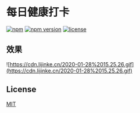 # 每日健康打卡

[![npm](https://img.shields.io/npm/dm/health-sign.svg?style=flat-square)](https://www.npmjs.com/package/health-sign)
[![npm version](https://img.shields.io/npm/v/health-sign.svg?style=flat-square)](https://badge.fury.io/js/health-sign)
[![license](https://img.shields.io/github/license/mashape/apistatus.svg?style=flat-square)](https://www.npmjs.com/package/health-sign)

## 效果

![https://cdn.lijinke.cn/2020-01-28%2015.25.26.gif](https://cdn.lijinke.cn/2020-01-28%2015.25.26.gif)

###

## License

[MIT](https://github.com/lijinke666/dawdler/blob/master/LICENCE)
